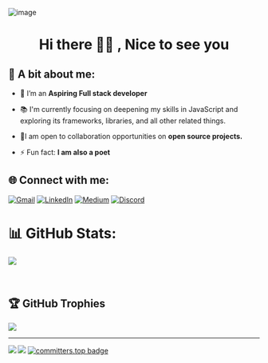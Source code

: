 ![image](https://github.com/innocentemutabazi/innocentemutabazi/assets/159420918/8ae6616d-1980-44c2-92cf-5d3a12b2f0ce)
<h1 align="center"> Hi there 👋🏽 , Nice to see you </h1>

 ## 🥰 A bit about me:
- 🔭 I’m an **Aspiring Full stack developer**
  
- 📚 I'm currently focusing on deepening my skills in JavaScript and exploring its frameworks, libraries, and all other related things.

- 👯I am open to collaboration opportunities on **open source projects.**

- ⚡ Fun fact: **I am also a poet**

## 🌐 Connect with me:
[![Gmail](https://img.shields.io/badge/Gmail-D14836?logo=gmail&logoColor=white)](mailto:innocentemutabazi@gmail.com)
[![LinkedIn](https://img.shields.io/badge/LinkedIn-%230077B5.svg?logo=linkedin&logoColor=white)](https://www.linkedin.com/in/innocente-m-2b3a912aa/) [![Medium](https://img.shields.io/badge/Medium-12100E?logo=medium&logoColor=white)](https://medium.com/@innocentemutabazi)
[![Discord](https://img.shields.io/badge/Discord-%235865F2.svg?logo=discord&logoColor=white)](discordapp.com/users/1208511219095310349) 


# 📊 GitHub Stats:
<img align="center" src="https://github-readme-streak-stats.herokuapp.com/?user=innocentemutabazi&theme=dark&hide_border=false&show_icons=true&count_private=true"/><br><br> <br/>





## 🏆 GitHub Trophies
![](https://github-profile-trophy.vercel.app/?username=innocentemutabazi&theme=radical&no-frame=false&no-bg=false&margin-w=4)

---

<img align="left" src="https://github-profile-summary-cards.vercel.app/api/cards/profile-details?username=innocentemutabazi&theme=dark"/>[![](https://visitcount.itsvg.in/api?id=innocentemutabazi&label=Profile%20Views&color=11&icon=5&pretty=true)](https://visitcount.itsvg.in)
[![committers.top badge](https://user-badge.committers.top/rwanda/innocentemutabazi.svg)](https://user-badge.committers.top/rwanda/USERNAME)
